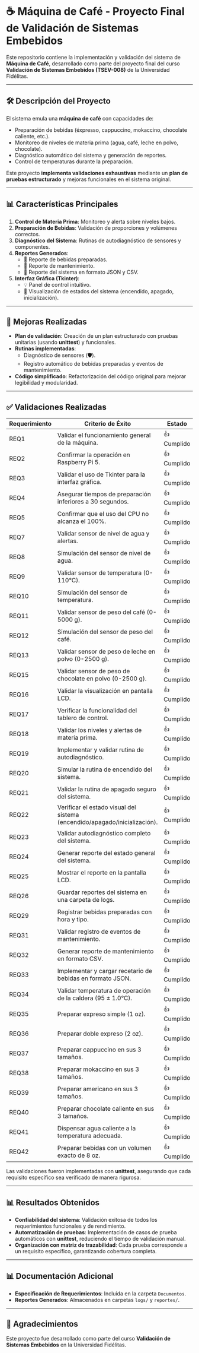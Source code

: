 # ☕ Máquina de Café - Proyecto Final de Validación de Sistemas Embebidos

Este repositorio contiene la implementación y validación del sistema de **Máquina de Café**, desarrollado como parte del proyecto final del curso **Validación de Sistemas Embebidos (TSEV-008)** de la Universidad Fidélitas. 

---
## 🛠️ Descripción del Proyecto
El sistema emula una **máquina de café** con capacidades de:

- Preparación de bebidas (éxpresso, cappuccino, mokaccino, chocolate caliente, etc.).
- Monitoreo de niveles de materia prima (agua, café, leche en polvo, chocolate).
- Diagnóstico automático del sistema y generación de reportes.
- Control de temperaturas durante la preparación.

Este proyecto **implementa validaciones exhaustivas** mediante un **plan de pruebas estructurado** y mejoras funcionales en el sistema original.

---
## 📊 Características Principales
1. **Control de Materia Prima**: Monitoreo y alerta sobre niveles bajos.
2. **Preparación de Bebidas**: Validación de proporciones y volúmenes correctos.
3. **Diagnóstico del Sistema**: Rutinas de autodiagnóstico de sensores y componentes.
4. **Reportes Generados**:
   - 📃 Reporte de bebidas preparadas.
   - 📃 Reporte de mantenimiento.
   - 📃 Reporte del sistema en formato JSON y CSV.
5. **Interfaz Gráfica (Tkinter)**: 
   - 💡 Panel de control intuitivo.
   - 🔢 Visualización de estados del sistema (encendido, apagado, inicialización).

---
## 🔧 Mejoras Realizadas
- **Plan de validación**: Creación de un plan estructurado con pruebas unitarias (usando **unittest**) y funcionales.
- **Rutinas implementadas**:
   - Diagnóstico de sensores (🛡️).
   - Registro automático de bebidas preparadas y eventos de mantenimiento.
- **Código simplificado**: Refactorización del código original para mejorar legibilidad y modularidad.

---
## ✅ Validaciones Realizadas
| **Requerimiento** | **Criterio de Éxito** | **Estado** |
|-------------------|--------------------------|------------|
| REQ1  | Validar el funcionamiento general de la máquina. | 👍 Cumplido |
| REQ2  | Confirmar la operación en Raspberry Pi 5. | 👍 Cumplido |
| REQ3  | Validar el uso de Tkinter para la interfaz gráfica. | 👍 Cumplido |
| REQ4  | Asegurar tiempos de preparación inferiores a 30 segundos. | 👍 Cumplido |
| REQ5  | Confirmar que el uso del CPU no alcanza el 100%. | 👍 Cumplido |
| REQ7  | Validar sensor de nivel de agua y alertas. | 👍 Cumplido |
| REQ8  | Simulación del sensor de nivel de agua. | 👍 Cumplido |
| REQ9  | Validar sensor de temperatura (0-110°C). | 👍 Cumplido |
| REQ10 | Simulación del sensor de temperatura. | 👍 Cumplido |
| REQ11 | Validar sensor de peso del café (0-5000 g). | 👍 Cumplido |
| REQ12 | Simulación del sensor de peso del café. | 👍 Cumplido |
| REQ13 | Validar sensor de peso de leche en polvo (0-2500 g). | 👍 Cumplido |
| REQ15 | Validar sensor de peso de chocolate en polvo (0-2500 g). | 👍 Cumplido |
| REQ16 | Validar la visualización en pantalla LCD. | 👍 Cumplido |
| REQ17 | Verificar la funcionalidad del tablero de control. | 👍 Cumplido |
| REQ18 | Validar los niveles y alertas de materia prima. | 👍 Cumplido |
| REQ19 | Implementar y validar rutina de autodiagnóstico. | 👍 Cumplido |
| REQ20 | Simular la rutina de encendido del sistema. | 👍 Cumplido |
| REQ21 | Validar la rutina de apagado seguro del sistema. | 👍 Cumplido |
| REQ22 | Verificar el estado visual del sistema (encendido/apagado/inicialización). | 👍 Cumplido |
| REQ23 | Validar autodiagnóstico completo del sistema. | 👍 Cumplido |
| REQ24 | Generar reporte del estado general del sistema. | 👍 Cumplido |
| REQ25 | Mostrar el reporte en la pantalla LCD. | 👍 Cumplido |
| REQ26 | Guardar reportes del sistema en una carpeta de logs. | 👍 Cumplido |
| REQ29 | Registrar bebidas preparadas con hora y tipo. | 👍 Cumplido |
| REQ31 | Validar registro de eventos de mantenimiento. | 👍 Cumplido |
| REQ32 | Generar reporte de mantenimiento en formato CSV. | 👍 Cumplido |
| REQ33 | Implementar y cargar recetario de bebidas en formato JSON. | 👍 Cumplido |
| REQ34 | Validar temperatura de operación de la caldera (95 ± 1.0°C). | 👍 Cumplido |
| REQ35 | Preparar expreso simple (1 oz). | 👍 Cumplido |
| REQ36 | Preparar doble expreso (2 oz). | 👍 Cumplido |
| REQ37 | Preparar cappuccino en sus 3 tamaños. | 👍 Cumplido |
| REQ38 | Preparar mokaccino en sus 3 tamaños. | 👍 Cumplido |
| REQ39 | Preparar americano en sus 3 tamaños. | 👍 Cumplido |
| REQ40 | Preparar chocolate caliente en sus 3 tamaños. | 👍 Cumplido |
| REQ41 | Dispensar agua caliente a la temperatura adecuada. | 👍 Cumplido |
| REQ42 | Preparar bebidas con un volumen exacto de 8 oz. | 👍 Cumplido |

Las validaciones fueron implementadas con **unittest**, asegurando que cada requisito específico sea verificado de manera rigurosa.

---
## 📊 Resultados Obtenidos
- **Confiabilidad del sistema**: Validación exitosa de todos los requerimientos funcionales y de rendimiento.
- **Automatización de pruebas**: Implementación de casos de prueba automáticos con **unittest**, reduciendo el tiempo de validación manual.
- **Organización con matriz de trazabilidad**: Cada prueba corresponde a un requisito específico, garantizando cobertura completa.

---
## 📊 Documentación Adicional
- **Especificación de Requerimientos**: Incluida en la carpeta `Documentos`.
- **Reportes Generados**: Almacenados en carpetas `logs/` y `reportes/`.

---
## 🌟 Agradecimientos
Este proyecto fue desarrollado como parte del curso **Validación de Sistemas Embebidos** en la Universidad Fidélitas. 

